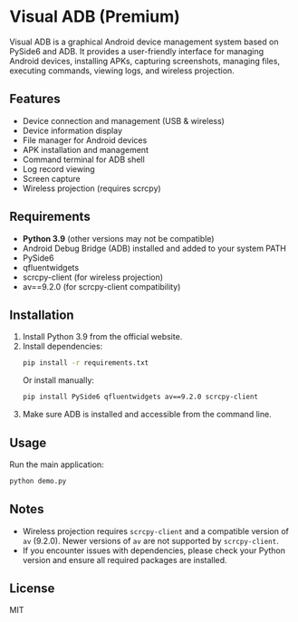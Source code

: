 # Visual ADB (Premium)

Visual ADB is a graphical Android device management system based on PySide6 and ADB. It provides a user-friendly interface for managing Android devices, installing APKs, capturing screenshots, managing files, executing commands, viewing logs, and wireless projection.

## Features
- Device connection and management (USB & wireless)
- Device information display
- File manager for Android devices
- APK installation and management
- Command terminal for ADB shell
- Log record viewing
- Screen capture
- Wireless projection (requires scrcpy)

## Requirements
- **Python 3.9** (other versions may not be compatible)
- Android Debug Bridge (ADB) installed and added to your system PATH
- PySide6
- qfluentwidgets
- scrcpy-client (for wireless projection)
- av==9.2.0 (for scrcpy-client compatibility)

## Installation
1. Install Python 3.9 from the official website.
2. Install dependencies:
   ```bash
   pip install -r requirements.txt
   ```
   Or install manually:
   ```bash
   pip install PySide6 qfluentwidgets av==9.2.0 scrcpy-client
   ```
3. Make sure ADB is installed and accessible from the command line.

## Usage
Run the main application:
```bash
python demo.py
```

## Notes
- Wireless projection requires `scrcpy-client` and a compatible version of `av` (9.2.0). Newer versions of `av` are not supported by `scrcpy-client`.
- If you encounter issues with dependencies, please check your Python version and ensure all required packages are installed.

## License
MIT 